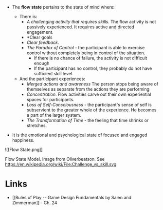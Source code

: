 * The **flow state** pertains to the state of mind where:
	* There is:
		* *A challenging activity that requires skills*.  The flow activity is not passively experienced. It requires active and directed engagement.
		* *Clear goals 
		* *Clear feedback*. 
		* *The Paradox of Control* - the participant is able to exercise control without completely being in control of the situation.
			* If there is no chance of failure, the activity is not difficult enough
			* If the participant has no control, they probably do not have sufficient skill level.
	* And the participant experiences:
		* *Merged actions and awareness* The person stops being aware of themselves as separate from the actions they are performing
		* *Concentration*. Flow activities carve out their own experiential spaces for participants. 
		* *Loss of Self-Consciousness* - the participant's sense of self is subservient to the greater whole of the experience. He becomes a part of the larger system. 
		* *The Transformation of Time* - the feeling that time shrinks or stretches. 

* It is the emotional and psychological state of focused and engaged happiness.

![[Flow State.png]]<figcaption> Flow State Model. Image from  Oliverbeatson. See https://en.wikipedia.org/wiki/File:Challenge_vs_skill.svg </figcaption>

# Links
* [[Rules of Play -- Game Design Fundamentals by Salen and Zimmerman]] - Ch. 24
